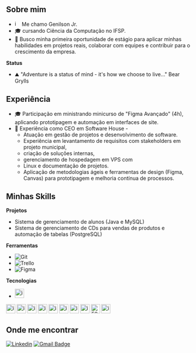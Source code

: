 ## Sobre mim
- <img width="15" height="15" alt="image" src="https://github.com/user-attachments/assets/453c03fc-5879-4486-8edb-69494f8c5fad" /> Me chamo Genilson Jr.
- 🎓 cursando Ciência da Computação no IFSP. 
- 🤔 Busco minha primeira oportunidade de estágio para aplicar minhas habilidades em projetos reais, colaborar com equipes e contribuir para o crescimento da empresa.


**Status**
- ⛰️ "Adventure is a status of mind - it's how we choose to live..." Bear Grylls


## Experiência
- 🎓 Participação em ministrando minicurso de "Figma Avançado" (4h),  aplicando prototipagem e automação em interfaces de site. 
- 💼 Experiência como CEO em Software House -
  - Atuação em gestão de projetos e desenvolvimento de software.
  - Experiência em levantamento de requisitos com stakeholders em projeto municipal,
  - criação de soluções internas,
  - gerenciamento de hospedagem em VPS com
  - Linux e documentação de projetos.
  - Aplicação de metodologias ágeis e ferramentas de design (Figma, Canvas) para prototipagem e melhoria contínua de processos.

## Minhas Skills

**Projetos**

 - Sistema de gerenciamento de alunos (Java e MySQL)
 - Sistema de gerenciamento de CDs para vendas de produtos e automação de tabelas (PostgreSQL)


**Ferramentas**
- ![Git](https://img.shields.io/badge/-Git-333333?style=flat&logo=git)
- ![Trello](https://img.shields.io/badge/-Trello-333333?style=flat&logo=trello&logoColor=007ACC)
- ![Figma](https://img.shields.io/badge/-Figma-333333?style=flat&logo=figma&logoColor=007ACC)

**Tecnologias**

- <img width="25" height="25" alt="image" src="https://github.com/user-attachments/assets/b7352d6b-3e3f-4f3e-a4e9-932f0da8bdc4" />
<img width="25" height="25" alt="image" src="https://github.com/user-attachments/assets/a01a6047-990b-4f57-a4b9-1599c6fa196e" />
<img width="25" height="25" alt="image" src="https://github.com/user-attachments/assets/9b4c3371-c23b-422c-b047-1ce29cd8e43d" />
<img width="25" height="25" alt="image" src="https://github.com/user-attachments/assets/c4284206-8025-47dd-9734-911beadf5c55" />
<img width="25" height="25" alt="image" src="https://github.com/user-attachments/assets/63c81bd2-ed91-433f-8088-cf871aa96967" />
<img width="25" height="25" alt="image" src="https://github.com/user-attachments/assets/0dd4a7d5-d60f-4bc7-86b7-1e30d73c3f6b" />
<img width="25" height="25" alt="image" src="https://github.com/user-attachments/assets/a40a294f-4ccc-4d15-a4e8-e70782fee3f8" />
<img width="25" height="25" alt="image" src="https://github.com/user-attachments/assets/036ecb55-9d70-4b62-97f8-e4e965074972" />
<img width="25" height="25" alt="image" src="https://github.com/user-attachments/assets/6e90b9bc-22d6-49d1-b6a0-cae38cc67a95" />
<img width="25" height="25" alt="5968282" src="https://github.com/user-attachments/assets/518fa37f-85c5-45ce-80c1-74b52d509a6e" />
<img width="25" height="25" alt="image" src="https://github.com/user-attachments/assets/7561f844-be1d-4479-ab2d-1d627bf4f2c4" />



## Onde me encontrar
[![Linkedin](https://img.shields.io/badge/-Genilson_Junior-blue?style=flat-square&logo=Linkedin&logoColor=white&link=LINK-DO-SEU-LINKEDIN)](LINK-DO-SEU-LINKEDIN)
[![Gmail Badge](https://img.shields.io/badge/-Contato-006bed?style=flat-square&logo=Gmail&logoColor=white&link=mailto:srgejunior@gmail.com)](mailto:srgejunior@gmail.com)
